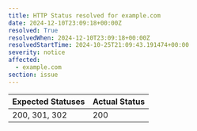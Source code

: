 ```yaml
---
title: HTTP Status resolved for example.com
date: 2024-12-10T23:09:18+00:00Z
resolved: True
resolvedWhen: 2024-12-10T23:09:18+00:00Z
resolvedStartTime: 2024-10-25T21:09:43.191474+00:00
severity: notice
affected:
  - example.com
section: issue
---
```


| Expected Statuses | Actual Status  |
|-------------------|----------------|
| 200, 301, 302 | 200 |
